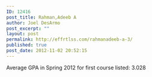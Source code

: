 ```yaml
---
ID: 12416
post_title: Rahman,Adeeb A
author: Joel DesArmo
post_excerpt: ""
layout: post
permalink: http://effrtlss.com/rahmanadeeb-a-3/
published: true
post_date: 2012-11-02 20:52:15
---
```

<p>Average GPA in Spring 2012 for first course listed: 3.028</p>